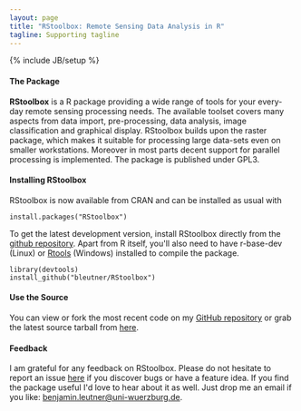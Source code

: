 ```yaml
---
layout: page
title: "RStoolbox: Remote Sensing Data Analysis in R"
tagline: Supporting tagline
---
```

{% include JB/setup %}




#### The Package

**RStoolbox** is a R package providing a wide range of tools for your every-day remote sensing processing needs. 
The available toolset covers many aspects from data import, pre-processing, data analysis, image classification and graphical display. 
RStoolbox builds upon the raster package, which makes it suitable for processing large data-sets even on smaller workstations. 
Moreover in most parts decent support for parallel processing is implemented. The package is published under GPL3.
   
#### Installing RStoolbox

RStoolbox is now available from CRAN and can be installed as usual with

    install.packages("RStoolbox")

To get the latest development version, install RStoolbox directly from the [github repository](http://www.github.com/bleutner/RStoolbox). Apart from R itself, you'll also need to have r-base-dev (Linux) or [Rtools](http://cran.r-project.org/bin/windows/Rtools) (Windows) installed to compile the package.

    library(devtools)
    install_github("bleutner/RStoolbox")
  

#### Use the Source

You can view or fork the most recent code on my [GitHub repository](http://www.github.com/bleutner/RStoolbox) or grab the latest source tarball from [here](https://github.com/bleutner/RStoolbox/tarball/master).
    

#### Feedback

I am grateful for any feedback on RStoolbox. Please do not hesitate to report an issue [here](https://github.com/bleutner/RStoolbox/issues) if you discover bugs or have a feature idea.
If you find the package useful I'd love to hear about it as well. Just drop me an email if you like: benjamin.leutner@uni-wuerzburg.de.






